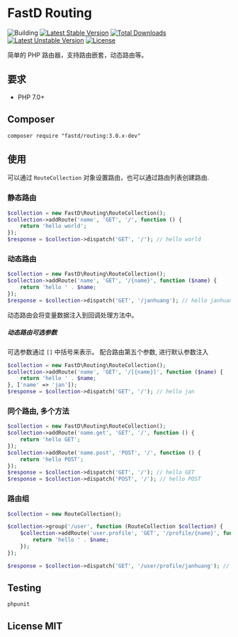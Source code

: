 # FastD Routing

![Building](https://api.travis-ci.org/JanHuang/routing.svg?branch=master)
[![Latest Stable Version](https://poser.pugx.org/fastd/routing/v/stable)](https://packagist.org/packages/fastd/routing) [![Total Downloads](https://poser.pugx.org/fastd/routing/downloads)](https://packagist.org/packages/fastd/routing) [![Latest Unstable Version](https://poser.pugx.org/fastd/routing/v/unstable)](https://packagist.org/packages/fastd/routing) [![License](https://poser.pugx.org/fastd/routing/license)](https://packagist.org/packages/fastd/routing)

简单的 PHP 路由器，支持路由嵌套，动态路由等。

## 要求

* PHP 7.0+

## Composer

```
composer require "fastd/routing:3.0.x-dev"
```

## 使用

可以通过 `RouteCollection` 对象设置路由，也可以通过路由列表创建路由.

### 静态路由

```php
$collection = new FastD\Routing\RouteCollection();
$collection->addRoute('name', 'GET', '/', function () {
    return 'hello world';
});
$response = $collection->dispatch('GET', '/'); // hello world
```

### 动态路由

```php
$collection = new FastD\Routing\RouteCollection();
$collection->addRoute('name', 'GET', '/{name}', function ($name) {
    return 'hello ' . $name;
});
$response = $collection->dispatch('GET', '/janhuang'); // hello janhuang
```

动态路由会将变量数据注入到回调处理方法中。

##### 动态路由可选参数

可选参数通过 `[]` 中括号来表示。 配合路由第五个参数, 进行默认参数注入

```php
$collection = new FastD\Routing\RouteCollection();
$collection->addRoute('name', 'GET', '/[{name}]', function ($name) {
    return 'hello ' . $name;
}, ['name' => 'jan']);
$response = $collection->dispatch('GET', '/'); // hello jan
```

### 同个路由, 多个方法

```php
$collection = new FastD\Routing\RouteCollection();
$collection->addRoute('name.get', 'GET', '/', function () {
    return 'hello GET';
});
$collection->addRoute('name.post', 'POST', '/', function () {
    return 'hello POST';
});
$response = $collection->dispatch('GET', '/'); // hello GET
$response = $collection->dispatch('POST', '/'); // hello POST
```

### 路由组

```php
$collection = new RouteCollection();

$collection->group('/user', function (RouteCollection $collection) {
    $collection->addRoute('user.profile', 'GET', '/profile/{name}', function ($name) {
        return 'hello ' . $name;
    });
});

$response = $collection->dispatch('GET', '/user/profile/janhuang'); // hello janhuang
```

## Testing

```
phpunit
```

## License MIT
